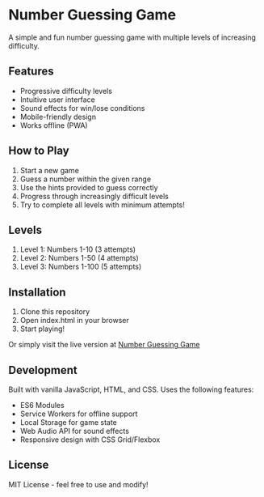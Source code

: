 # Number Guessing Game

A simple and fun number guessing game with multiple levels of increasing difficulty.

## Features

- Progressive difficulty levels
- Intuitive user interface
- Sound effects for win/lose conditions
- Mobile-friendly design
- Works offline (PWA)

## How to Play

1. Start a new game
2. Guess a number within the given range
3. Use the hints provided to guess correctly
4. Progress through increasingly difficult levels
5. Try to complete all levels with minimum attempts!

## Levels

1. Level 1: Numbers 1-10 (3 attempts)
2. Level 2: Numbers 1-50 (4 attempts)
3. Level 3: Numbers 1-100 (5 attempts)

## Installation

1. Clone this repository
2. Open index.html in your browser
3. Start playing!

Or simply visit the live version at [Number Guessing Game](https://Daplixo.github.io/Number-Guessing-Game/)

## Development

Built with vanilla JavaScript, HTML, and CSS. Uses the following features:

- ES6 Modules
- Service Workers for offline support
- Local Storage for game state
- Web Audio API for sound effects
- Responsive design with CSS Grid/Flexbox

## License

MIT License - feel free to use and modify!
